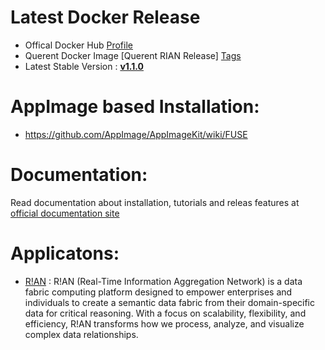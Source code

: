 # Latest Docker Release

* Offical Docker Hub [Profile](https://hub.docker.com/r/querent/)
* Querent Docker Image [Querent RIAN Release] [Tags
](https://hub.docker.com/r/querent/rian/tags)
* Latest Stable Version : [**v1.1.0**](https://github.com/Querent-ai/distribution/releases)

# AppImage based Installation:
  * https://github.com/AppImage/AppImageKit/wiki/FUSE
# Documentation:
  Read documentation about installation, tutorials and releas features at [official documentation site](https://docs.querent.xyz)

# Applicatons:
  * [R!AN](https://docs.querent.xyz) : R!AN (Real-Time Information Aggregation Network) is a data fabric computing platform designed to empower enterprises and individuals to create a semantic data fabric from their domain-specific data for critical reasoning. With a focus on scalability, flexibility, and efficiency, R!AN transforms how we process, analyze, and visualize complex data relationships.
